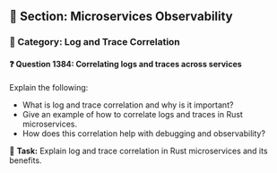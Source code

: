 ## 📘 Section: Microservices Observability
### 🔹 Category: Log and Trace Correlation
#### ❓ Question 1384: Correlating logs and traces across services

Explain the following:

- What is log and trace correlation and why is it important?
- Give an example of how to correlate logs and traces in Rust microservices.
- How does this correlation help with debugging and observability?

🔧 **Task:** Explain log and trace correlation in Rust microservices and its benefits.
